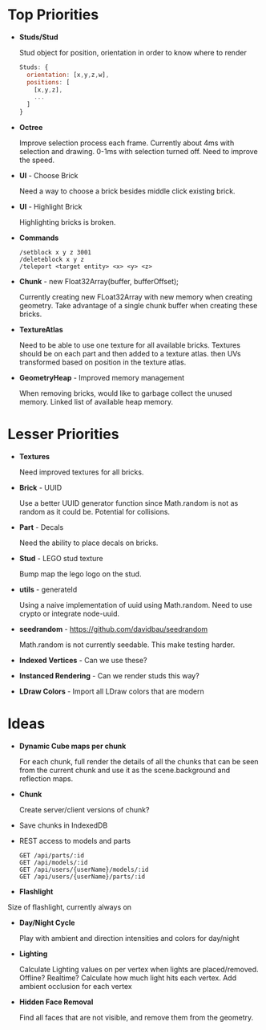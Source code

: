 # Top Priorities

* <b>Studs/Stud</b>

  Stud object for position, orientation in order to know where to render

    ```javascript
    Studs: {
      orientation: [x,y,z,w],
      positions: [
        [x,y,z],
        ...
      ]
    }
    ```

* <b>Octree</b>

  Improve selection process each frame. Currently about 4ms with selection and drawing.  0-1ms with selection turned off. Need to improve the speed.

* <b>UI</b> - Choose Brick

  Need a way to choose a brick besides middle click existing brick.

* <b>UI</b> - Highlight Brick

  Highlighting bricks is broken.

* <b>Commands</b>

      /setblock x y z 3001
      /deleteblock x y z
      /teleport <target entity> <x> <y> <z>

* <b>Chunk</b> - new Float32Array(buffer, bufferOffset);</b>

  Currently creating new FLoat32Array with new memory when creating geometry. Take advantage of a single chunk buffer when creating these bricks.

* <b>TextureAtlas</b>

  Need to be able to use one texture for all available bricks. Textures should be on each part and then added to a texture atlas. then UVs transformed based on position in the texture atlas.

* <b>GeometryHeap</b> - Improved memory management

  When removing bricks, would like to garbage collect the unused memory.  Linked list of available heap memory.

# Lesser Priorities

* <b>Textures</b>

  Need improved textures for all bricks.

* <b>Brick</b> - UUID

  Use a better UUID generator function since Math.random is not as random as it could be. Potential for collisions.

* <b>Part</b> - Decals

  Need the ability to place decals on bricks.

* <b>Stud</b> - LEGO stud texture

  Bump map the lego logo on the stud.

* <b>utils</b> - generateId

  Using a naive implementation of uuid using Math.random.  Need to use crypto or integrate node-uuid.

* <b>seedrandom</b> - https://github.com/davidbau/seedrandom

  Math.random is not currently seedable. This make testing harder.

* <b>Indexed Vertices</b> - Can we use these?

* <b>Instanced Rendering</b> - Can we render studs this way?

* <b>LDraw Colors</b> - Import all LDraw colors that are modern

# Ideas

* <b>Dynamic Cube maps per chunk</b>

  For each chunk, full render the details of all the chunks that can be seen from the current chunk and use it as the scene.background and reflection maps.

* <b>Chunk</b>

  Create server/client versions of chunk?

* Save chunks in IndexedDB

* REST access to models and parts

  ```
  GET /api/parts/:id
  GET /api/models/:id
  GET /api/users/{userName}/models/:id
  GET /api/users/{userName}/parts/:id
  ```

* <b>Flashlight</b>

 Size of flashlight, currently always on

* <b>Day/Night Cycle</b>

  Play with ambient and direction intensities and colors for day/night

* <b>Lighting</b>

  Calculate Lighting values on per vertex when lights are placed/removed.  Offline? Realtime?
  Calculate how much light hits each vertex.
  Add ambient occlusion for each vertex

* <b>Hidden Face Removal</b>

  Find all faces that are not visible, and remove them from the geometry.
